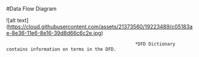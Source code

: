 #Data Flow Diagram



![alt text] (https://cloud.githubusercontent.com/assets/21373560/19223489/c05183ae-8e36-11e6-8e16-39d8d66c6c2e.jpg)

                                                    *DFD Dictionary contains information on terms in the DFD.
